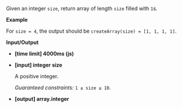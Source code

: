 ﻿Given an integer `size`, return array of length `size` filled with `1`s.

**Example**

For `size = 4`, the output should be
`createArray(size) = [1, 1, 1, 1]`.

**Input/Output**

*   **[time limit] 4000ms (js)**

*   **[input] integer size**

    A positive integer.

    _Guaranteed constraints:_
    `1 ≤ size ≤ 10`.

*   **[output] array.integer**